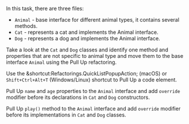 In this task, there are three files:
- `Animal` - base interface for different animal types, it contains several methods.
- `Cat` - represents a cat and implements the Animal interface.
- `Dog` - represents a dog and implements the Animal interface.

Take a look at the `Cat` and `Dog` classes and identify one method and properties that are not specific to animal type
and move them to the base interface `Animal` using the Pull Up refactoring.

<div class="hint" title="Shortcut for Pull Up refactorings">

Use the &shortcut:Refactorings.QuickListPopupAction; (macOS) or `Shift+Ctrl+Alt+T` (Windows/Linux) shortcut to Pull Up a code element.

</div>

<div class="hint" title="Refactoring Hint">

Pull Up `name` and `age` properties to the `Animal` interface and add `override` modifier before its declarations in `Cat` and `Dog` constructors.

Pull Up `play()` method to the `Animal` interface and add `override` modifier before its implementations in `Cat` and `Dog` classes.
</div>
